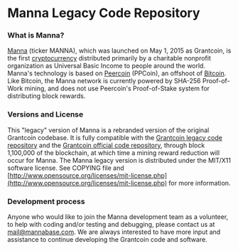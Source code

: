 Manna Legacy Code Repository
==================================

### What is Manna?
[Manna](http://www.mannabase.com/) (ticker MANNA), which was launched on May 1, 2015 as Grantcoin, is the first [cryptocurrency](https://en.wikipedia.org/wiki/Cryptocurrency) distributed primarily by a charitable nonprofit organization as Universal Basic Income to people around the world. Manna's technology is based on [Peercoin](http://peercoin.net/) (PPCoin), an offshoot of [Bitcoin](http://en.wikipedia.org/wiki/Bitcoin). Like Bitcoin, the Manna network is currently powered by SHA-256 Proof-of-Work mining, and does not use Peercoin's Proof-of-Stake system for distributing block rewards.

### Versions and License
This "legacy" version of Manna is a rebranded version of the original Grantcoin codebase. It is fully compatible with the [Grantcoin legacy code repository](https://github.com/grantcoin/grantcoin-legacy) and the [Grantcoin official code repository](https://github.com/grantcoin/grantcoin), through block 1,100,000 of the blockchain, at which time a mining reward reduction will occur for Manna. The Manna legacy version is distributed under the MIT/X11 software license. See COPYING file and [http://www.opensource.org/licenses/mit-license.php](http://www.opensource.org/licenses/mit-license.php) for more information.

### Development process
Anyone who would like to join the Manna development team as a volunteer, to help with coding and/or testing and debugging, please contact us at mail@mannabase.com. We are always interested to have more input and assistance to continue developing the Grantcoin code and software.
